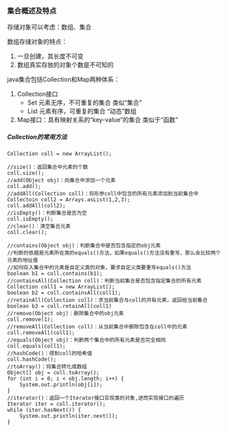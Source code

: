 ### 集合概述及特点
存储对象可以考虑：数组、集合

数组存储对象的特点：
1. 一旦创建，其长度不可变
2. 数组真实存放的对象个数是不可知的

java集合包括Collection和Map两种体系：
1. Collection接口
   * Set 元素无序，不可重复的集合 类似“集合”
   * List 元素有序，可重复的集合 “动态”数组
2. Map接口：具有映射关系的“key-value”的集合 类似于“函数”

##### Collection的常用方法
```
Collection coll = new ArrayList();

//size()：返回集合中元素的个数
coll.size();
//add(Object obj)：向集合中添加一个元素
coll.add();
//addAll(Collection coll)：将形参coll中包含的所有元素添加到当前集合中
Collectoin coll2 = Arrays.asList(1,2,3);
coll.addAll(coll2);
//isEmpty()：判断集合是否为空
coll.isEmpty();
//clear()：清空集合元素
coll.clear();

//contains(Object obj)：判断集合中是否包含指定的obj元素
//判断的依据是元素所在类的equals()方法，如果equals()方法没有重写，那么会比较两个元素的地址值
//如何存入集合中的元素是自定义类的对象，要求自定义类要重写equals()方法
boolean b1 = coll.contains(b1);
//containsAll(Collection coll)：判断当前集合是否包含指定集合的所有元素
Collection coll1 = new ArrayList();
boolean b2 = coll.containsAll(coll1);
//retainAll(Collection coll)：求当前集合与coll的共有元素，返回给当前集合
boolean b3 = coll.retainAll(coll1)
//remove(Object obj)：删除集合中的obj元素
coll.remove(1);
//removeAll(Collection coll)：从当前集合中删除包含在coll中的元素
coll.removeAll(coll1);
//equals(Object obj)：判断两个集合中的所有元素是否完全相同
coll.equals(coll1);
//hashCode()：得到coll的哈希值
coll.hashCode();
//toArray()：将集合转化成数组
Object[] obj = coll.toArray();
for (int i = 0; i < obj.length; i++) {
	System.out.println(obj[i]);
}
//iterator()：返回一个Iterator接口实现类的对象,进而实现接口的遍历
Iterator iter = coll.iterator();
while (iter.hasNext()) {
	System.out.println(iter.next());
}
```